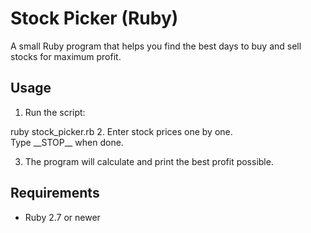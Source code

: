 # Stock Picker (Ruby)

A small Ruby program that helps you find the best days to buy and sell stocks for maximum profit.

## Usage

1. Run the script:

ruby stock_picker.rb
2. Enter stock prices one by one.  
Type \_\_STOP\_\_ when done.

3. The program will calculate and print the best profit possible.

## Requirements

- Ruby 2.7 or newer
